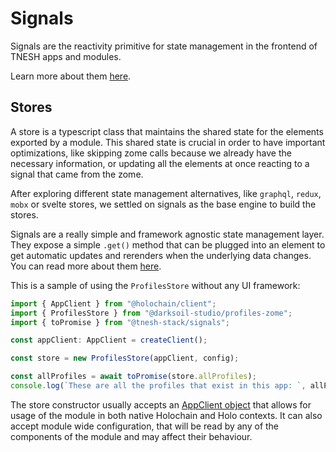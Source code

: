 # Signals

Signals are the reactivity primitive for state management in the frontend of TNESH apps and modules.

Learn more about them [here](https://github.com/proposal-signals/signal-polyfill).


## Stores

A store is a typescript class that maintains the shared state for the elements exported by a module. This shared state is crucial in order to have important optimizations, like skipping zome calls because we already have the necessary information, or updating all the elements at once reacting to a signal that came from the zome.

After exploring different state management alternatives, like `graphql`, `redux`, `mobx` or svelte stores, we settled on signals as the base engine to build the stores.

Signals are a really simple and framework agnostic state management layer. They expose a simple `.get()` method that can be plugged into an element to get automatic updates and rerenders when the underlying data changes. You can read more about them [here](https://svelte.dev/tutorial/writable-stores).

This is a sample of using the `ProfilesStore` without any UI framework:

```ts
import { AppClient } from "@holochain/client";
import { ProfilesStore } from "@darksoil-studio/profiles-zome";
import { toPromise } from "@tnesh-stack/signals";

const appClient: AppClient = createClient();

const store = new ProfilesStore(appClient, config);

const allProfiles = await toPromise(store.allProfiles);
console.log(`These are all the profiles that exist in this app: `, allProfiles);
```

The store constructor usually accepts an [AppClient object](https://www.npmjs.com/package/@holochain/client) that allows for usage of the module in both native Holochain and Holo contexts. It can also accept module wide configuration, that will be read by any of the components of the module and may affect their behaviour.
